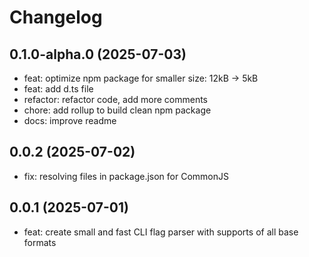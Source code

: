 # Changelog

## 0.1.0-alpha.0 (2025-07-03)

- feat: optimize npm package for smaller size: 12kB -> 5kB
- feat: add d.ts file
- refactor: refactor code, add more comments
- chore: add rollup to build clean npm package
- docs: improve readme

## 0.0.2 (2025-07-02)

- fix: resolving files in package.json for CommonJS

## 0.0.1 (2025-07-01)

- feat: create small and fast CLI flag parser with supports of all base formats